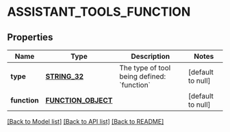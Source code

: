 # ASSISTANT_TOOLS_FUNCTION

## Properties
Name | Type | Description | Notes
------------ | ------------- | ------------- | -------------
**type** | [**STRING_32**](STRING_32.md) | The type of tool being defined: &#x60;function&#x60; | [default to null]
**function** | [**FUNCTION_OBJECT**](FunctionObject.md) |  | [default to null]

[[Back to Model list]](../README.md#documentation-for-models) [[Back to API list]](../README.md#documentation-for-api-endpoints) [[Back to README]](../README.md)


